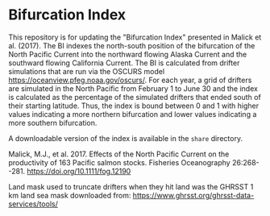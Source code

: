 # Bifurcation Index

This repository is for updating the "Bifurcation Index" presented in Malick et
al. (2017). The BI indexes the north-south position of the bifurcation of the
North Pacific Current into the northward flowing Alaska Current and the
southward flowing California Current. The BI is calculated from drifter
simulations that are run via the OSCURS model
<https://oceanview.pfeg.noaa.gov/oscurs/>. For each year, a grid of drifters are
simulated in the North Pacific from February 1 to June 30 and the index is
calculated as the percentage of the simulated drifters that ended south of their
starting latitude. Thus, the index is bound between 0 and 1 with higher values
indicating a more northern bifurcation and lower values indicating a more
southern bifurcation.

A downloadable version of the index is available in the `share` directory.

Malick, M.J., et al. 2017. Effects of the North Pacific Current on the
productivity of 163 Pacific salmon stocks. Fisheries Oceanography
26:268--281. <https://doi.org/10.1111/fog.12190>

Land mask used to truncate drifters when they hit land was the GHRSST 1 km land
sea mask downloaded from: <https://www.ghrsst.org/ghrsst-data-services/tools/>

